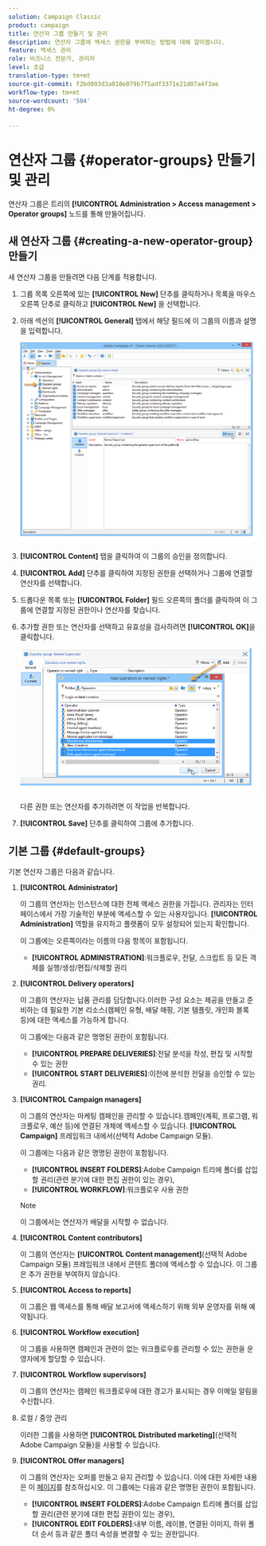 ```yaml
---
solution: Campaign Classic
product: campaign
title: 연산자 그룹 만들기 및 관리
description: 연산자 그룹에 액세스 권한을 부여하는 방법에 대해 알아봅니다.
feature: 액세스 관리
role: 비즈니스 전문가, 관리자
level: 초급
translation-type: tm+mt
source-git-commit: f2bd093d3a010e079b7f5adf3371e21d07a4f3ae
workflow-type: tm+mt
source-wordcount: '504'
ht-degree: 0%

---
```



# 연산자 그룹 {#operator-groups} 만들기 및 관리

연산자 그룹은 트리의 **[!UICONTROL Administration > Access management > Operator groups]** 노드를 통해 만들어집니다.

## 새 연산자 그룹 {#creating-a-new-operator-group} 만들기

새 연산자 그룹을 만들려면 다음 단계를 적용합니다.

1. 그룹 목록 오른쪽에 있는 **[!UICONTROL New]** 단추를 클릭하거나 목록을 마우스 오른쪽 단추로 클릭하고 **[!UICONTROL New]** 을 선택합니다.
1. 아래 섹션의 **[!UICONTROL General]** 탭에서 해당 필드에 이 그룹의 이름과 설명을 입력합니다.

   ![](assets/s_ncs_user_create_operator_gp.png)

1. **[!UICONTROL Content]** 탭을 클릭하여 이 그룹의 승인을 정의합니다.
1. **[!UICONTROL Add]** 단추를 클릭하여 지정된 권한을 선택하거나 그룹에 연결할 연산자를 선택합니다.
1. 드롭다운 목록 또는 **[!UICONTROL Folder]** 필드 오른쪽의 폴더를 클릭하여 이 그룹에 연결할 지정된 권한이나 연산자를 찾습니다.
1. 추가할 권한 또는 연산자를 선택하고 유효성을 검사하려면 **[!UICONTROL OK]**&#x200B;을 클릭합니다.

   ![](assets/s_ncs_user_create_operator_gp03.png)

   다른 권한 또는 연산자를 추가하려면 이 작업을 반복합니다.

1. **[!UICONTROL Save]** 단추를 클릭하여 그룹에 추가합니다.

## 기본 그룹 {#default-groups}

기본 연산자 그룹은 다음과 같습니다.

1. **[!UICONTROL Administrator]**

   이 그룹의 연산자는 인스턴스에 대한 전체 액세스 권한을 가집니다. 관리자는 인터페이스에서 가장 기술적인 부분에 액세스할 수 있는 사용자입니다. **[!UICONTROL Administration]** 역할을 유지하고 플랫폼이 모두 설정되어 있는지 확인합니다.

   이 그룹에는 오른쪽이라는 이름의 다음 항목이 포함됩니다.

   * **[!UICONTROL ADMINISTRATION]**:워크플로우, 전달, 스크립트 등 모든 객체를 실행/생성/편집/삭제할 권리

1. **[!UICONTROL Delivery operators]**

   이 그룹의 연산자는 납품 관리를 담당합니다.이러한 구성 요소는 제공을 만들고 준비하는 데 필요한 기본 리소스(캠페인 유형, 배달 매핑, 기본 템플릿, 개인화 블록 등)에 대한 액세스를 가능하게 합니다.

   이 그룹에는 다음과 같은 명명된 권한이 포함됩니다.

   * **[!UICONTROL PREPARE DELIVERIES]**:전달 분석을 작성, 편집 및 시작할 수 있는 권한
   * **[!UICONTROL START DELIVERIES]**:이전에 분석한 전달을 승인할 수 있는 권리.

1. **[!UICONTROL Campaign managers]**

   이 그룹의 연산자는 마케팅 캠페인을 관리할 수 있습니다.캠페인(계획, 프로그램, 워크플로우, 예산 등)에 연결된 개체에 액세스할 수 있습니다. **[!UICONTROL Campaign]** 프레임워크 내에서(선택적 Adobe Campaign 모듈).

   이 그룹에는 다음과 같은 명명된 권한이 포함됩니다.

   * **[!UICONTROL INSERT FOLDERS]**:Adobe Campaign 트리에 폴더를 삽입할 권리(관련 분기에 대한 편집 권한이 있는 경우),
   * **[!UICONTROL WORKFLOW]**:워크플로우 사용 권한
   >[!NOTE]
   >
   >이 그룹에서는 연산자가 배달을 시작할 수 없습니다.

1. **[!UICONTROL Content contributors]**

   이 그룹의 연산자는 **[!UICONTROL Content management]**(선택적 Adobe Campaign 모듈) 프레임워크 내에서 콘텐트 폴더에 액세스할 수 있습니다. 이 그룹은 추가 권한을 부여하지 않습니다.

1. **[!UICONTROL Access to reports]**

   이 그룹은 웹 액세스를 통해 배달 보고서에 액세스하기 위해 외부 운영자를 위해 예약됩니다.

1. **[!UICONTROL Workflow execution]**

   이 그룹을 사용하면 캠페인과 관련이 없는 워크플로우를 관리할 수 있는 권한을 운영자에게 할당할 수 있습니다.

1. **[!UICONTROL Workflow supervisors]**

   이 그룹의 연산자는 캠페인 워크플로우에 대한 경고가 표시되는 경우 이메일 알림을 수신합니다.

1. 로컬 / 중앙 관리

   이러한 그룹을 사용하면 **[!UICONTROL Distributed marketing]**(선택적 Adobe Campaign 모듈)을 사용할 수 있습니다.

1. **[!UICONTROL Offer managers]**

   이 그룹의 연산자는 오퍼를 만들고 유지 관리할 수 있습니다. 이에 대한 자세한 내용은 이 [페이지](../../interaction/using/operator-profiles.md)를 참조하십시오.
이 그룹에는 다음과 같은 명명된 권한이 포함됩니다.

   * **[!UICONTROL INSERT FOLDERS]**:Adobe Campaign 트리에 폴더를 삽입할 권리(관련 분기에 대한 편집 권한이 있는 경우),
   * **[!UICONTROL EDIT FOLDERS]**:내부 이름, 레이블, 연결된 이미지, 하위 폴더 순서 등과 같은 폴더 속성을 변경할 수 있는 권한입니다.
